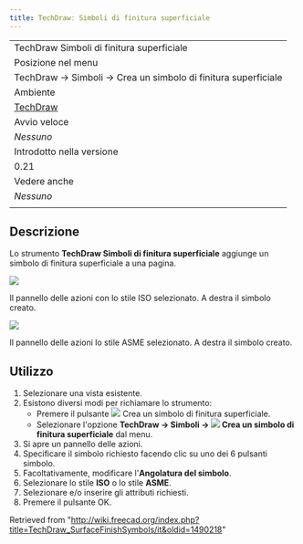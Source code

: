 ```yaml
---
title: TechDrawː Simboli di finitura superficiale
---
```

|  |
| --- |
| TechDraw Simboli di finitura superficiale |
| Posizione nel menu |
| TechDraw → Simboli → Crea un simbolo di finitura superficiale |
| Ambiente |
| [TechDraw](/TechDraw_Workbench/it "TechDraw Workbench/it") |
| Avvio veloce |
| *Nessuno* |
| Introdotto nella versione |
| 0.21 |
| Vedere anche |
| *Nessuno* |
|  |

## Descrizione

Lo strumento **TechDraw Simboli di finitura superficiale** aggiunge un simbolo di finitura superficiale a una pagina.

![](/images/TechDraw_SurfaceFinishSymbolExample1.png)

Il pannello delle azioni con lo stile ISO selezionato. A destra il simbolo creato.

![](/images/TechDraw_SurfaceFinishSymbolExample2.png)

Il pannello delle azioni lo stile ASME selezionato. A destra il simbolo creato.

## Utilizzo

1. Selezionare una vista esistente.
2. Esistono diversi modi per richiamare lo strumento:
   * Premere il pulsante ![](/images/TechDraw_SurfaceFinishSymbols.svg) Crea un simbolo di finitura superficiale.
   * Selezionare l'opzione **TechDraw → Simboli → ![](/images/TechDraw_SurfaceFinishSymbols.svg) Crea un simbolo di finitura superficiale** dal menu.
3. Si apre un pannello delle azioni.
4. Specificare il simbolo richiesto facendo clic su uno dei 6 pulsanti simbolo.
5. Facoltativamente, modificare l'**Angolatura del simbolo**.
6. Selezionare lo stile **ISO** o lo stile **ASME**.
7. Selezionare e/o inserire gli attributi richiesti.
8. Premere il pulsante OK.

Retrieved from "<http://wiki.freecad.org/index.php?title=TechDraw_SurfaceFinishSymbols/it&oldid=1490218>"
